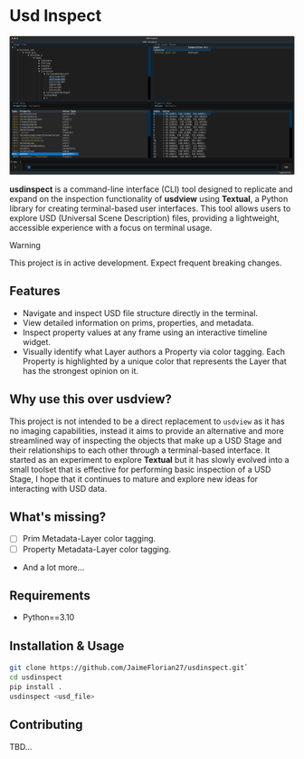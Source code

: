 # Usd Inspect

![Usd Inspect](misc/images/main_application.svg "Usd Inspect")

**usdinspect** is a command-line interface (CLI) tool designed to replicate and expand on the inspection functionality of **usdview** using **Textual**, a Python library for creating terminal-based user interfaces. This tool allows users to explore USD (Universal Scene Description) files, providing a lightweight, accessible experience with a focus on terminal usage.

> [!WARNING]  
> This project is in active development. Expect frequent breaking changes.

## Features

- Navigate and inspect USD file structure directly in the terminal.
- View detailed information on prims, properties, and metadata.
- Inspect property values at any frame using an interactive timeline widget.
- Visually identify what Layer authors a Property via color tagging. Each Property is highlighted by a unique color that represents the Layer that has the strongest opinion on it.


## Why use this over usdview?

This project is not intended to be a direct replacement to `usdview` as it has no imaging capabilities, instead it aims to provide an alternative and more streamlined way of inspecting the objects that make up a USD Stage and their relationships to each other through a terminal-based interface. It started as an experiment to explore **Textual** but it has slowly evolved into a small toolset that is effective for performing basic inspection of a USD Stage, I hope that it continues to mature and explore new ideas for interacting with USD data.


## What's missing?

- [ ] Prim Metadata-Layer color tagging.
- [ ] Property Metadata-Layer color tagging.
- And a lot more...


## Requirements

- Python==3.10


## Installation & Usage

```bash
git clone https://github.com/JaimeFlorian27/usdinspect.git`
cd usdinspect
pip install .
usdinspect <usd_file>
```


## Contributing

TBD...
